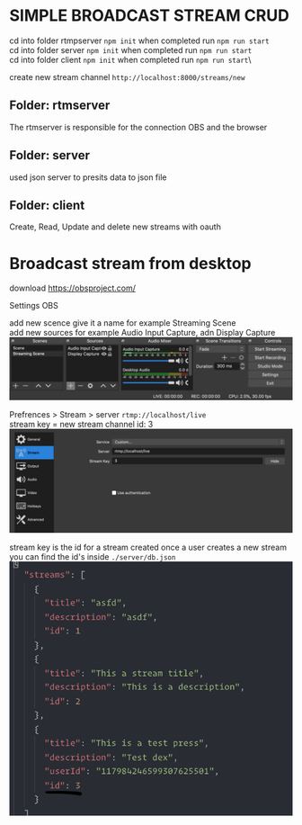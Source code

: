 # SIMPLE BROADCAST STREAM CRUD
 
cd  into folder rtmpserver `npm init` when completed run `npm run start`\
cd  into folder server `npm init` when completed run `npm run start`\
cd  into folder  client `npm init` when completed run `npm run start`\

create new stream channel `http://localhost:8000/streams/new`

## Folder: rtmserver 
The rtmserver is responsible for the connection OBS and the browser

## Folder: server 
used json server to presits data to json file 

## Folder: client 
Create, Read, Update and delete new streams with oauth

# Broadcast stream from desktop
download https://obsproject.com/

Settings OBS

add new scence give it a name for example Streaming Scene\
add new sources for example Audio Input Capture, adn Display Capture\
![alt text](./image1.png "screenshot1")

Prefrences > Stream > server `rtmp://localhost/live`\
stream key = new stream channel id: 3
![alt text](./image2.png "screenshot2")

stream key is the id for a stream created once a user creates a new stream
you can find the id's inside `./server/db.json`
![alt text](./image3.png "screenshot2")

